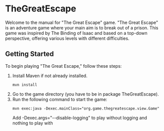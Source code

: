 # TheGreatEscape

Welcome to the manual for "The Great Escape" game. "The Great Escape" is an
adventure game where your main aim is to break out of a prison. This game was inspired by
The Binding of Isaac and based on a top-down perspective, offering various levels
with different difficulties.
## Getting Started
To begin playing "The Great Escape," follow these steps:
1. Install Maven if not already installed.
   ```
   mvn install
   ```
3. Go to the game directory (you have to be in package TheGreatEscape).
4. Run the following command to start the game:
   ```
   mvn exec:java -Dexec.mainClass="org.game.thegreatescape.view.Game"
   ```
   Add -Dexec.args="--disable-logging" to play without logging and nothing to play with
